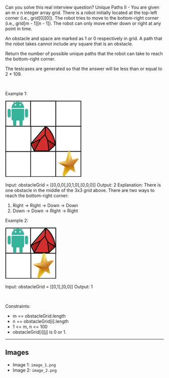 Can you solve this real interview question? Unique Paths II - You are given an m x n integer array grid. There is a robot initially located at the top-left corner (i.e., grid[0][0]). The robot tries to move to the bottom-right corner (i.e., grid[m - 1][n - 1]). The robot can only move either down or right at any point in time.

An obstacle and space are marked as 1 or 0 respectively in grid. A path that the robot takes cannot include any square that is an obstacle.

Return the number of possible unique paths that the robot can take to reach the bottom-right corner.

The testcases are generated so that the answer will be less than or equal to 2 * 109.

 

Example 1:

![Example 1](./image_1.png)


Input: obstacleGrid = [[0,0,0],[0,1,0],[0,0,0]]
Output: 2
Explanation: There is one obstacle in the middle of the 3x3 grid above.
There are two ways to reach the bottom-right corner:
1. Right -> Right -> Down -> Down
2. Down -> Down -> Right -> Right


Example 2:

![Example 2](./image_2.png)


Input: obstacleGrid = [[0,1],[0,0]]
Output: 1


 

Constraints:

 * m == obstacleGrid.length
 * n == obstacleGrid[i].length
 * 1 <= m, n <= 100
 * obstacleGrid[i][j] is 0 or 1.

---

## Images

- Image 1: `image_1.png`
- Image 2: `image_2.png`
